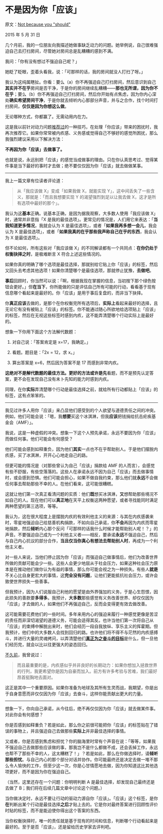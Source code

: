 # 不是因为你「应该」

原文：[Not because you "should"](https://mindingourway.com/not-because-you-should/)

2015 年 5 月 31 日

几个月前，我的一位朋友向我描述她做事缺乏动力的问题。她举例说，自己很难强迫自己去打扫房间，尽管她对房间总是乱糟糟的感到不满。

我问：「你有没有想过不强迫自己呢？」

她眨了眨眼，歪着头看我，说：「可那样的话，我的房间就没人打扫了呀。」

我认为这纯属瞎扯。你看：要么（a）你不再强迫自己打扫房间，然后意识到自己**其实并不在乎**房间是否干净，于是你的房间继续乱糟糟——**那也无所谓，因为你不在乎**；要么（b）你不再强迫自己打扫房间，然后你开始有点焦虑，因为你内心深处**确实希望房间干净**，于是你就去倾听内心那部分声音，并与之合作，找个时间打扫房间，**仅仅是因为你想这么做**。

无论哪种方式，你都赢了。无需动用内在力。

这是我以前针对动力问题[推荐过](https://mindingourway.com/deregulating-distraction-moving-towards-the-goal-and-level-hopping/)的一种技巧，在处理「你应该」带来的困扰时，我再次推荐它。如果你常常被内疚感、义务感或觉得自己不够好的感觉所困扰，那么我强烈建议采用以下解决方法：

**不再因为你「应该」去做事了。**

也就是说，永远别把「应该」的感觉当成做事的理由。只在你认真思考过、觉得某件事是当下最好的事时才去做；绝不要仅仅因为你「应该」就去做做某事。

------

我上一篇文章有位读者评论道：

> 从「我应该做 X」变成「如果我做 X，就能实现 Y」，这中间丢失了一些含义，那就是：「而且我想要实现 Y 的渴望强烈到足以让我去做 X，这才是所有选项中最好的那个」。

我认为这**基本**正确。说基本正确，是因为据我观察，大多数人使用「我应该做 X」时，通常并非意指「X 是我的最佳选项」。更常见的情况是，人们用它来表达：「**当我知道更多情况**，我就会认为 X 是最佳选项」，或者「**如果我再多想一会儿**，我会认为 X 是最佳选项」，或者「**如果我真的在乎那些我声称自己在乎的东西**，我会认为 X 是最佳选项」。

但不论如何，所有这些对「我应该做 X」的不同解读都有一个共同点：**在你仍处于权衡抉择之时**，是极难断言 X 符合上述这些情况的。

如果你真的明确了哪个选项是最佳选择，那就别给它贴上你「应该」的标签，然后又回头去考虑其他选项！如果你清楚哪个是最佳选项，那就停止犹豫，**去做吧**。

**事后**回顾时，你当然可以说：「啊，根据我现在掌握的信息，当初按下那个绿色按钮会更好。」但**在当下**，你所能做的只是评估自己所有可能的行动，看看基于现有信息哪个看起来是最好的。你「应该」是用于事后复盘的，而非当下抉择。

你**真正应该**去做的，是那个在你权衡完所有选项后，**实际上**看起来最好的选择，且无论它有没有被贴上「应该」的标签。你不能通过随心所欲地给选项贴上「应该」的标签，然后在无视这些标签时感到内疚，这不能弄清楚哪个行动实际上是最好的。

想象一下你用下面这个方法解代数题：

1.  对自己说：「答案肯定是 x=17，我确定。」

2.  看题。题目是：「2x = 12，求 x。」

3.  算出答案是 x=6，然后因为答案不是 17 而感到非常内疚。

**这绝对不是解代数题的最佳方法。**更好的方法或许是**先**看题，而不是预先认定答案，更不会在发现自己没有未卜先知的能力时感到内疚。

同理，在你**实际**弄清楚哪个行动是最佳选择之前，就给所有行动都贴上「应该」的标签，这有点笨笨的。

------

我见过许多人用你「应该」来凸显他们感受到的个人欲望与道德责任之间的冲突。例如，他们可能会说：「嗯，我**想要**买这个冰淇淋，但我**应该**把钱捐给抗击疟疾基金会（AMF）」。

我说，这是一种虚假的冲突。想象一下这个人预先承诺，永远不要因为你「应该」而做任何事。他们可能会有何感受？

他们可能会感到如释重负，因为他们**其实**一点也不在乎帮助别人。于是他们摆脱内疚感，买了冰淇淋，开开心心地走自己的路。

但更可能的情况是（对那些曾认为自己「应该」捐款给 AMF 的人而言），会感觉有些不舒服，有些空落落的。这些人在承诺永远不因为自己「应该」而去做事情时，或会感到恐惧。他们可能会担心，如果不做自我约束，那么他们就**永远**不会做任何事去帮助那些不幸的人。在他们看来，这可能很糟糕。

这就让他们第一次真正看清问题的实质：他们**既**想买冰淇淋，**又**想帮助那些境况不如自己的人。现在他们可以**真正地**在天平上权衡这两种愿望，或者寻找能同时满足两种愿望的第三选项，等等。

我认为，这在很大程度上是摆脱内疚的有效利他主义的来源：与其在内疚感袭来时，零星地强迫自己给慈善机构捐款，不如向自己承诺，你**不会**再因为内疚而零星地捐款，然后**倾听**内心那个反问「可那样的话我什么时候才能帮助别人呢！？」的声音。不要强迫自己成为一个利他主义者——相反，要承诺**永远**不强迫自己，然后与自己内心抗议的部分合作，**当且仅当你真心有想法去帮助别人时**，再成为一个利他主义者。

对一些人来说，当他们停止因为你「应该」而强迫自己做事情后，他们为改善世界所做的贡献可能会少一些。这些人会更少地屈从于社会压力，如果这种社会压力原本是在推动他们做你认为有益的事情，那么你可能会视之为一种损失。有些人**就是**不关心比自身更宏大的事情，这**完全没有问题**，让他们更能抵抗社会压力，或许会致使世界损失一些善事。

但我预计，因为人们说服自己利他的愿望是由外界强加的义务，于是心生怨恨，因此损失的善款要**多得多**。我预计，**大多数**那些感觉有义务改善世界、却仅仅因为「应该」才去做的人，如果他们不再强迫自己，反而会变得更有效去做改善。

这可能需要花费他们的一些时间。多年来用内心的强迫来履行一种感觉更像是苦涩的责任而非深切渴望的道德义务，可能会适得其反。也许当他们第一次将自己从「应该」的束缚中解脱出来时，他们会经历一段自我放纵、享乐主义的挥霍期。但我预计，他们中的大多数人会找到回归的路。也许他们将不得不与茫然的内疚感搏斗，并进行大量的灵魂拷问，以弄清楚他们[**真正为之奋斗的目标**](https://mindingourway.com/youre-allowed-to-fight-for-something/)是什么，但一旦他们经历完，就会以比以往更强大的姿态回归。

[不久前](https://mindingourway.com/on-caring/)，我曾说过：

> 而且最重要的是，内疚感似乎并非良好的长期动力：如果你想加入拯救世界的行列，我更希望你是因为自豪而加入。前方有许多考验与苦难，我们最好昂首挺胸地去面对。

这正是其中一个重要原因。如果你准备为地球及其所有生灵而战，我期望，你是出于自身意愿而非仅仅因为你「应该」去奋斗，这样你能贡献出更大的力量。

------

想象一下，你向自己承诺，从今往后，绝不再仅仅因为你「应该」就去做某件事。对此你会有何感想？

你是否感到如释重负？若是如此，那么你之前很可能把你「应该」的标签贴在了错误的事物上，并且强迫自己去做那些**实际上**并非最佳选择的事情。

又或者，你是否感到焦虑和担忧？你的脑海里时常有个声音在说：「等等，如果我不强迫自己去做那些应该做的事，那我岂不是什么都做不成，还会丢掉工作，永远也帮不了那些不幸的人，这太糟糕了！」？若是如此，那么在你做选择时，请**倾听那些担忧**。与自己内心的那个部分对话并协作。你可能最终还是决定去做一堆不那么令人愉快的工作，但至少这一次，你是心甘情愿地去做，因为你知道这比其他选项更好，而不是因为你在强迫自己。

（当然，这里还存在一个问题：你明明判断 A 是最佳选择，却发现自己最终还是去做了 B；我们将在后续几篇文章中讨论这个问题。）

当你做决定时，永远不要让行动的驱动力源自你「应该」。「应该」这个标签，是你**在**判断出某个行动是最佳选择**之后**才贴上去的。它是你对最终答案进行回顾性评价时贴的标签，而不是能迫使你得出这个答案的东西。

当你权衡抉择时，唯一的责任就是基于现有的时间和信息，判断哪个行动看起来是最好的。至于是否「应该」，还是留给历史学家去评判吧。
